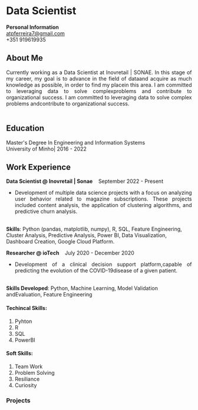 # Data Scientist 

**Personal Information** <br>
atpferreira7@gmail.com <br>
+351 919619935

## About Me
 <div style="text-align: justify;">Currently working as a Data Scientist at Inovretail | SONAE.
In this stage of my career, my goal is to advance in the field of dataand acquire as much knowledge as possible, in order to find my placein this area. I am committed to leveraging data to solve complexproblems and contribute to organizational success.
I am committed to leveraging data to solve complex problems andcontribute to organizational success.</div> <br>

## Education 
Master's Degree In Engineering and Information Systems <br>
University of Minho| 2016 - 2022
<br>


## Work Experience 

<strong>Data Scientist @ Inovretail | Sonae</strong>&nbsp;&nbsp;&nbsp; September 2022 - Present
- <div style="text-align: justify;"> Development of multiple data science projects with a focus on analyzing user behavior related to magazine subscriptions. These projects included content analysis, the application of clustering algorithms, and predictive churn analysis. </div> <br>
**Skills**: Python (pandas, matplotlib, numpy), R, SQL, Feature Engineering, Cluster Analysis, Predictive Analysis, Power BI, Data Visualization, Dashboard Creation, Google Cloud Platform.
 <br>

<strong>Researcher @ ioTech</strong>&nbsp;&nbsp;&nbsp; July 2020 - December 2020
- <div style="text-align: justify;"> Development of a clinical decision support platform,capable of predicting the evolution of the COVID-19disease of a given patient. </div> <br>
**Skills Developed**: Python, Machine Learning, Model Validation andEvaluation, Feature Engineering
 <br>

#### Techincal Skills: 
1. Pyhton
2. R
3. SQL
4. PowerBI

#### Soft Skills: 
1. Team Work
2. Problem Solving
3. Resiliance
4. Curiosity 

### Projects

